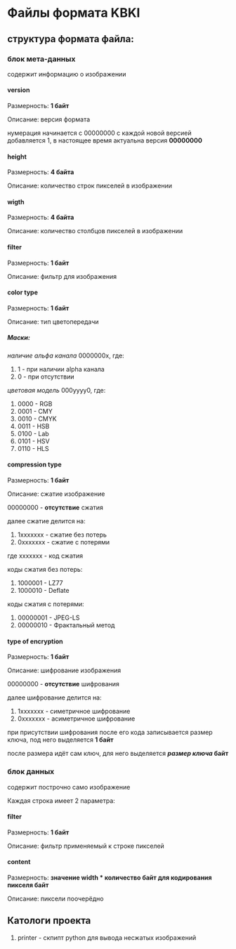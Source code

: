 # Файлы формата KBKI

## структура формата файла:

### блок мета-данных

содержит информацию о изображении

#### version

Размерность: **1 байт**

Описание: версия формата

нумерация начинается с 00000000
с каждой новой версией добавляется 1,
в настоящее время актуальна версия **00000000**

#### height
Размерность: **4 байта**

Описание: количество строк пикселей в изображении

#### wigth

Размерность: **4 байта**

Описание: количество столбцов пикселей в изображении

#### filter

Размерность: **1 байт**

Описание: фильтр для изображения

#### color type

Размерность: **1 байт**

Описание: тип цветопередачи

##### Маски:

*наличие альфа канала* 0000000x, где:
1. 1 - при наличии alpha канала
2. 0 - при отсутствии

*цветовая модель* 000yyyy0, где:

1. 0000 - RGB
2. 0001 - CMY
3. 0010 - CMYK
4. 0011 - HSB
5. 0100 - Lab
6. 0101 - HSV
7. 0110 - HLS

#### compression type

Размерность: **1 байт**

Описание: сжатие изображение 

00000000 - **отсутствие** сжатия

далее сжатие делится на:

1. 1xxxxxxx - сжатие без потерь
2. 0xxxxxxx - сжатие с потерями

где xxxxxxx - код сжатия

коды сжатия без потерь:

1. 1000001 - LZ77
2. 1000010 - Deflate

коды сжатия с потерями:

1. 00000001 - JPEG-LS
2. 00000010 - Фрактальный метод

#### type of encryption

Размерность: **1 байт**

Описание: шифрование изображения

00000000 - **отсутствие** шифрования

далее шифрование делится на:

1. 1xxxxxxx - симетричное шифрование
2. 0xxxxxxx - асиметричное шифрование

при присутствии шифрования после его кода записывается размер ключа, 
под него выделяется **1 байт**

после размера идёт сам ключ, для него выделяется ***размер ключа* байт**

### блок данных

содержит построчно само изображение

Каждая строка имеет 2 параметра:

#### filter

Размерность: **1 байт**

Описание: фильтр применяемый к строке пикселей 

#### content

Размерность: **значение width * количество байт для кодирования пикселя байт**

Описание: пиксели поочерёдно

## Катологи проекта

1. printer - скпипт python для вывода несжатых изображений